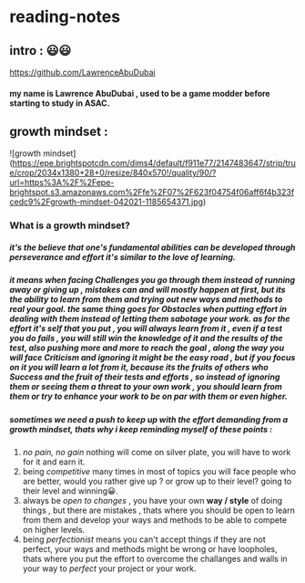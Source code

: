 # reading-notes

## intro : 😃😃

https://github.com/LawrenceAbuDubai
#### my name is **Lawrence AbuDubai** , used to be a game modder before starting to study in ASAC.


## growth mindset : 

![growth mindset] (https://epe.brightspotcdn.com/dims4/default/f911e77/2147483647/strip/true/crop/2034x1380+28+0/resize/840x570!/quality/90/?url=https%3A%2F%2Fepe-brightspot.s3.amazonaws.com%2Ffe%2F07%2F623f04754f06aff6f4b323fcedc9%2Fgrowth-mindset-042021-1185654371.jpg)



### What is a growth mindset?

##### it's the believe that one's fundamental abilities can be developed through perseverance and effort it's similar to the *love of learning*.

##### it means when facing **Challenges** you go through them instead of running away or giving up , mistakes can and will mostly happen at first, but its the ability to learn from them and trying out new ways and methods to real your goal. the same thing goes for **Obstacles** when putting effort in dealing with them instead of letting them sabotage your work. as for the **effort** it's self that you put , you will always learn from it , even if a test you do fails , you will still win the knowledge of it and the results of the test, also pushing more and more to reach the goal , along the way you will face **Criticism** and ignoring it might be the easy road , but if you focus on it you will learn a lot from it, because its the fruits of others who *Success* and the fruit of their tests and efforts , so instead of ignoring them or seeing them a threat to your own work , you should learn from them or try to enhance your work to be on par with them or even higher.

##### sometimes we need a push to keep up with the effort demanding from a growth mindset, thats why i keep reminding myself of these points : 

1. *no pain, no gain* nothing will come on silver plate, you will have to work for it and earn it. 
2. being *competitive* many times in most of topics you will face people who are better, would you rather give up ? or grow up to their level? going to their level and winning😀.
3. always be *open to changes* , you have your own **way / style** of doing things , but there are mistakes , thats where you should be open to learn from them and develop your ways and methods to be able to compete on higher levels.
4. being *perfectionist* means you can't accept things if they are not perfect, your ways and methods might be wrong or have loopholes, thats where you put the effort to overcome the challanges and walls in your way to *perfect* your project or your work.

